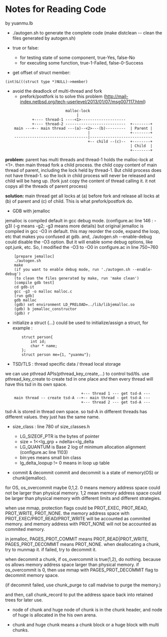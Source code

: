 # Notes for Reading Code
by yuanmu.lb

* ./autogen.sh to generate the complete code
	(make distclean -- clean the files generated by autogen.sh)

* true or false: 
	- for testing state of some component, true-Yes, false-No
	- for executing some function, true-1-Failed, false-0-Success

* get offset of struct member:
```
(int)&(((struct type *)NULL)->member)
```

* avoid the deadlock of multi-thread and fork
	- prefork/postfork is to solve this problem
	(http://mail-index.netbsd.org/tech-userlevel/2013/01/07/msg007117.html)
```
                           malloc-lock
                                |
            +---- thread-1 ----<1>--------------------    
            +---- thread-2 ---------------------------  +--------+
    main ---+-- main thread ---(a)--<2>---(b)---------  | Parent |
                                     |                  +--------+
    ---------------------------------|----------------------------
                                     +-- child --(c)--  +--------+
                                                        | Child  |
                                                        +--------+
```
**problem:**
parent has multi threads and thread-1 holds the malloc-lock at <1>.
then main thread fork a child process. the child copy content of 
main thread of parent, including the lock held by thread-1.
But child process does not have thread-1. so the lock in child 
process will never be released and child will be hang up.
(fork just copy the content of thread calling it. it not copys
 all the threads of parent process)

**solution:**
main thread get all locks at (a) before fork and release all 
locks at (b) of parent and (c) of child. This is what prefork/postfork
do.

* GDB with jemalloc

jemalloc is compiled default in gcc debug mode.
(configure.ac line 146 : -g3)
(-g means -g2; -g3 means more details)
but original jemalloc is compiled in gcc -O3 in default. this may reorder the 
code, expand the loop, etc that makes you confused at gdb.
and, ./autogen.sh --enable-debug could disable the -O3 option. But it will 
enable some debug options, like opt.junk, etc.
So, I modified the -O3 to -O0 in configure.ac in line 750~760
```
	[prepare jemalloc]
	./autogen.sh
	make
	(if you want to enable debug mode, run './autogen.sh --enable-debug')
	(to clean the files generated by make, run 'make clean')
	[compile gdb test]
	cd gdb-it
	gcc -g3 -o malloc malloc.c
	[run gdb]
	gdb malloc
	(gdb) set environment LD_PRELOAD=../lib/libjemalloc.so
	(gdb) b jemalloc_constructor
	(gdb) r
```

* initialize a struct
{...} could be used to initialize/assign a struct, for example :
	```
		struct person{
			int id;
			char * name;
		};
		struct person me={1, "yuanmu"};
	```

* TSD/TLS : thread specific data / thread local storage

we can use pthread APIs(pthread_key_create,...) to control tsd/tls.
use pthread_key_create to create tsd in one place 
and then every thread will have this tsd in its own space. 
```
                                  +--- thread 1 --- get tsd-A ---
    main thread -- create tsd-A --+-- main thread - get tsd-A ---
                                  +--- thread 2 --- get tsd-A ---
```  
tsd-A is stored in thread own space. so tsd-A in different 
threads has different values. they just has the same name.

* size_class : line 780 of size_classes.h
	- LG_SIZEOF_PTR is the bytes of pointer
 	- size = 1<<lg_grp + ndelta<<lg_delta
    - LG_QUANTUM is Base 2 log of minimum allocation alignment (configure.ac line 1103)
 	- bin:yes means small bin class
 	- lg_delta_loopup != 0 means in loop up table

* commit & decommit
commit and decommit is a state of memory(OS) or chunk(jemalloc).

for OS, os_overcommit maybe 0,1,2. 0 means memory address space could not be larger
than physical memory. 1,2 mean memory address space could be larger than physical 
memory with different limits and different strategies.

when use mmap, protection flags could be PROT_EXEC, PROT_READ, PROT_WRITE, PROT_NONE.
the memory address space with PROT_EXEC/PROT_READ/PROT_WRITE will be accounted 
as commited memory. and memory address with PROT_NONE will not be accounted as 
commited memory.

in jemalloc, PAGES_PROT_COMMIT means PROT_READ|PROT_WRITE, PAGES_PROT_DECOMMIT means
PROT_NONE. when deallocating a chunk, try to munmap it. if failed, try to decommit it.

when decommit a chunk, if os_overcommit is true(1,2), do nothing. because os allows 
memory address space larger than physical memory. if os_overcommit is 0, then use 
mmap with PAGES_PROT_DECOMMIT flag to decommit memory space.

(if decommit failed, use chunk_purge to call madvise to purge the memory.)

and then, call chunk_record to put the address space back into retained trees for
later use.

* node of chunk and huge
node of chunk is in the chunk header, and node of huge is allocated in the his own 
arena.

* chunk and huge
chunk means a chunk block or a huge block with multi chunks.
